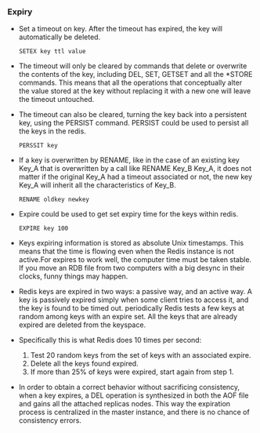 ### Expiry

* Set a timeout on key. After the timeout has expired, the key will automatically be deleted.
    ```
    SETEX key ttl value
    ```
* The timeout will only be cleared by commands that delete or overwrite the contents of the key, including DEL, SET, GETSET and all the *STORE commands. This means that all the operations that conceptually alter the value stored at the key without replacing it with a new one will leave the timeout untouched.
* The timeout can also be cleared, turning the key back into a persistent key, using the PERSIST command. PERSIST could be used to persist all the keys in the redis.
    ```
    PERSSIT key
    ```
* If a key is overwritten by RENAME, like in the case of an existing key Key_A that is overwritten by a call like RENAME Key_B Key_A, it does not matter if the original Key_A had a timeout associated or not, the new key Key_A will inherit all the characteristics of Key_B.
    ```
    RENAME oldkey newkey
    ```
* Expire could be used to get set expiry time for the keys within redis.
    ```
    EXPIRE key 100
    ```
* Keys expiring information is stored as absolute Unix timestamps. This means that the time is flowing even when the Redis instance is not active.For expires to work well, the computer time must be taken stable. If you move an RDB file from two computers with a big desync in their clocks, funny things may happen.

* Redis keys are expired in two ways: a passive way, and an active way. A key is passively expired simply when some client tries to access it, and the key is found to be timed out. periodically Redis tests a few keys at random among keys with an expire set. All the keys that are already expired are deleted from the keyspace.
* Specifically this is what Redis does 10 times per second:
    1. Test 20 random keys from the set of keys with an associated expire.
    1. Delete all the keys found expired.
    1. If more than 25% of keys were expired, start again from step 1.

* In order to obtain a correct behavior without sacrificing consistency, when a key expires, a DEL operation is synthesized in both the AOF file and gains all the attached replicas nodes. This way the expiration process is centralized in the master instance, and there is no chance of consistency errors.
